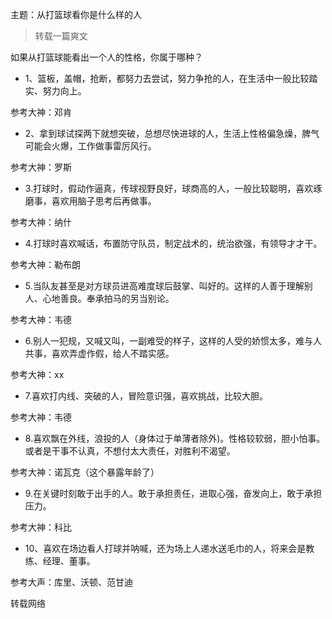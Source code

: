 主题：从打篮球看你是什么样的人

> 转载一篇爽文

如果从打篮球能看出一个人的性格，你属于哪种？

- 1、篮板，盖帽，抢断，都努力去尝试，努力争抢的人，在生活中一般比较踏实、努力向上。

参考大神：邓肯

- 2、拿到球试探两下就想突破，总想尽快进球的人，生活上性格偏急燥，脾气可能会火爆，工作做事雷厉风行。

参考大神：罗斯
　
- 3.打球时，假动作逼真，传球视野良好，球商高的人，一般比较聪明，喜欢琢磨事，喜欢用脑子思考后再做事。

参考大神：纳什

- 4.打球时喜欢喊话，布置防守队员，制定战术的，统治欲强，有领导才才干。

参考大神：勒布朗

- 5.当队友甚至是对方球员进高难度球后鼓掌、叫好的。这样的人善于理解别人、心地善良。奉承拍马的另当别论。

参考大神：韦德

- 6.别人一犯规，又喊又叫，一副难受的样子，这样的人受的娇惯太多，难与人共事，喜欢弄虚作假，给人不踏实感。

参考大神：xx

- 7.喜欢打内线、突破的人，冒险意识强，喜欢挑战，比较大胆。

参考大神：韦德

- 8.喜欢飘在外线，浪投的人（身体过于单薄者除外)。性格较软弱，胆小怕事。或者是干事不认真，不想付太大责任，对胜利不渴望。

参考大神：诺瓦克（这个暴露年龄了）

- 9.在关键时刻敢于出手的人。敢于承担责任，进取心强，奋发向上，敢于承担压力。

参考大神：科比

- 10、喜欢在场边看人打球并呐喊，还为场上人递水送毛巾的人，将来会是教练、经理、董事。

参考大声：库里、沃顿、范甘迪
     
转载网络
